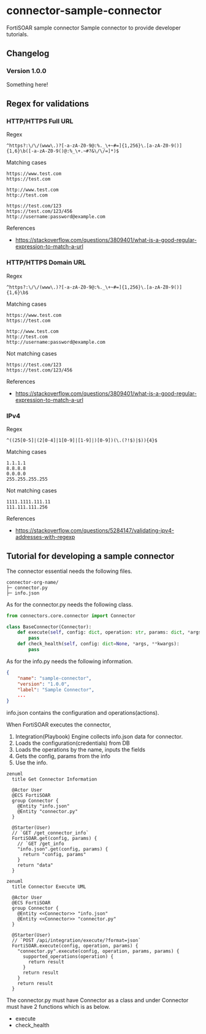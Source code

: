 # connector-sample-connector

FortiSOAR sample connector
Sample connector to provide developer tutorials.

## Changelog

### Version 1.0.0

Something here!

## Regex for validations

### HTTP/HTTPS Full URL

Regex

```regex
^https?:\/\/(www\.)?[-a-zA-Z0-9@:%._\+~#=]{1,256}\.[a-zA-Z0-9()]{1,6}\b([-a-zA-Z0-9()@:%_\+.~#?&\/\/=]*)$
```

Matching cases

```text
https://www.test.com
https://test.com

http://www.test.com
http://test.com

https://test.com/123
https://test.com/123/456
http://username:password@example.com
```

References

- <https://stackoverflow.com/questions/3809401/what-is-a-good-regular-expression-to-match-a-url>

### HTTP/HTTPS Domain URL

Regex

```regex
^https?:\/\/(www\.)?[-a-zA-Z0-9@:%._\+~#=]{1,256}\.[a-zA-Z0-9()]{1,6}\b$
```

Matching cases

```text
https://www.test.com
https://test.com

http://www.test.com
http://test.com
http://username:password@example.com
```

Not matching cases

```text
https://test.com/123
https://test.com/123/456
```

References

- <https://stackoverflow.com/questions/3809401/what-is-a-good-regular-expression-to-match-a-url>

### IPv4

Regex

```regex
^((25[0-5]|(2[0-4]|1[0-9]|[1-9]|)[0-9])(\.(?!$)|$)){4}$
```

Matching cases

```text
1.1.1.1
8.8.8.8
0.0.0.0
255.255.255.255
```

Not matching cases

```text
1111.1111.111.11
111.111.111.256
```

References

- <https://stackoverflow.com/questions/5284147/validating-ipv4-addresses-with-regexp>

## Tutorial for developing a sample connector

The connector essential needs the following files.

```text
connector-org-name/
├─ connector.py
├─ info.json
```

As for the connector.py needs the following class.

``` python
from connectors.core.connector import Connector

class BaseConnector(Connector):
    def execute(self, config: dict, operation: str, params: dict, *args, **kwargs):
        pass
    def check_health(self, config: dict=None, *args, **kwargs):
        pass
```

As for the info.py needs the following information.

```json
{
    "name": "sample-connector",
    "version": "1.0.0",
    "label": "Sample Connector",
    ...
}
```

info.json contains the configuration and operations(actions).

When FortiSOAR executes the connector,

1. Integration(Playbook) Engine collects info.json data for connector.
2. Loads the configuration(credentials) from DB
3. Loads the operations by the name, inputs the fields
4. Gets the config, params from the info
5. Use the info.

```mermaid
zenuml
  title Get Connector Information

  @Actor User
  @ECS FortiSOAR
  group Connector {
    @Entity "info.json"
    @Entity "connector.py"
  }

  @Starter(User)
  // `GET /get_connector_info`
  FortiSOAR.get(config, params) {
    // `GET /get_info
    "info.json".get(config, params) {
      return "config, params"
    }
    return "data"
  }
```

```mermaid
zenuml
  title Connector Execute UML

  @Actor User
  @ECS FortiSOAR
  group Connector {
    @Entity <<Connector>> "info.json"
    @Entity <<Connector>> "connector.py"
  }
  
  @Starter(User)
  // `POST /api/integration/execute/?format=json`
  FortiSOAR.execute(config, operation, params) {
    "connector.py".execute(config, operation, params, params) {
      supported_operations(operation) {
        return result
      }
      return result
    }
    return result
  }
```

The connector.py must have Connector as a class and under Connector must have 2 functions which is as below.

- execute
- check_health